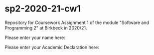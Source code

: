 # sp2-2020-21-cw1

Repository for Coursework Assignment 1 of the module
"Software and Programming 2" at Birkbeck in 2020/21.

Please enter your name here: 

Please enter your Academic Declaration here:


